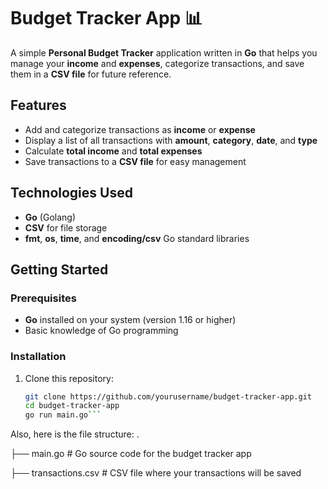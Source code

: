 # Budget Tracker App 📊

A simple **Personal Budget Tracker** application written in **Go** that helps you manage your **income** and **expenses**, categorize transactions, and save them in a **CSV file** for future reference.

## Features
- Add and categorize transactions as **income** or **expense**
- Display a list of all transactions with **amount**, **category**, **date**, and **type**
- Calculate **total income** and **total expenses**
- Save transactions to a **CSV file** for easy management

## Technologies Used
- **Go** (Golang)
- **CSV** for file storage
- **fmt**, **os**, **time**, and **encoding/csv** Go standard libraries

## Getting Started

### Prerequisites
- **Go** installed on your system (version 1.16 or higher)
- Basic knowledge of Go programming

### Installation
1. Clone this repository:
   ```bash
   git clone https://github.com/yourusername/budget-tracker-app.git
   cd budget-tracker-app
   go run main.go```

Also, here is the file structure:
.

├── main.go           # Go source code for the budget tracker app

├── transactions.csv  # CSV file where your transactions will be saved
